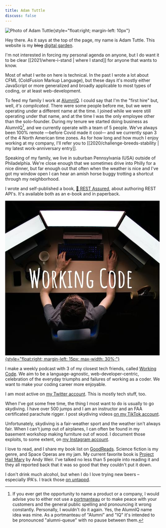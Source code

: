 ```yaml
---
title: Adam Tuttle
discuss: false
---
```


![Photo of Adam Tuttle][gravatar]{style="float:right; margin-left: 10px"}

Hey there. As it says at the top of the page, my name is Adam Tuttle. This website is my ~~blog~~ [digital garden](https://maggieappleton.com/garden-history).

I'm not interested in forcing my personal agenda on anyone, but I do want it to be clear [[2021/where-i-stand | where I stand]] for anyone that wants to know.

Most of what I write on here is technical. In the past I wrote a lot about CFML (ColdFusion Markup Language), but these days it's mostly either JavaScript or more generalized and broadly applicable to most types of coding, or at least web-development.

To feed my family I work at [AlumnIQ][iq]. I could say that I'm the "first hire" but, well, _it's complicated_. There were some people before me, but we were operating under a different name at the time. I joined while we were still operating under that name, and at the time I was the only employee other than the solo-founder. During my tenure we started doing business as AlumnIQ[^1], and we currently operate with a team of 5 people. We've always been 100% remote &mdash;before Covid made it cool&mdash; and we currently span 3 of the 4 North American time zones. As for how long and how much I enjoy working at my company, I'll refer you to [[2020/challenge-breeds-stability | my latest work-anniversary entry]].

[^1]: If you ever get the opportunity to name a product or a company, I would advise you to either not use a [portmanteau][portmanteau] or to make peace with your customers and the general public spelling and pronouncing it wrong constantly. Personally, I wouldn't do it again. Yes, the AlumnIQ name idea was mine. As a portmanteau of "Alumni" and "IQ" it's intended to be pronounced "alumni-queue" with no pause between them.

Speaking of my family, we live in suburban Pennsylvania (USA) outside of Philadelphia. We're close enough that we sometimes drive into Philly for a nice dinner, but far enough out that often when the weather is nice and I've got my window open I can hear an amish horse buggy trotting a shortcut through my neighborhood.

I wrote and self-published a book, [📘 REST Assured][rest], about authoring REST API's. It's available both as an e-book and in paperback.

[![Working Code Podcast: A person sits at a desk with 3 brightly lit monitors in a dark room](/img/2021/working-code.jpg){style="float:right; margin-left: 15px; max-width: 30%;"}][wc]

I make a weekly podcast with 3 of my closest tech friends, called [Working Code][wc]. We aim to be a language-agnostic, web-developer-centric, celebration of the everyday triumphs and failures of working as a coder. We want to make your coding career more enjoyable.

I am most active on [my Twitter account][twitter]. This is mostly tech stuff, too.

When I've got some free time, the thing I most want to do is usually to go skydiving. I have over 500 jumps and I am an instructor and an FAA certificated parachute rigger. I post skydiving videos [on my TikTok account][tiktok].

Unfortunately, skydiving is a fair-weather sport and the weather isn't always fair. When I can't jump out of airplanes, I can often be found in my basement workshop making furniture out of wood. I document those exploits, to some extent, on [my Instagram account][insta].

I love to read, and I share my book list on [GoodReads][goodreads]. Science fiction is my genre, and Space Operas are my jam. My current favorite book is [Project Hail Mary][phm] by Andy Weir. I've talked no less than 5 people into reading it and they all reported back that it was so good that they couldn't put it down.

I don't drink much alcohol, but when I do I love trying new beers &ndash; especially IPA's. I track those [on untappd][untappd].

[gravatar]: https://www.gravatar.com/avatar/c9e260373387e72ce020928a3a546ec5?rating=G&size=200&default=mm
[iq]: https://www.alumniq.com
[portmanteau]: https://www.merriam-webster.com/dictionary/portmanteau
[rest]: https://restassuredbook.com/
[wc]: https://workingcode.dev
[twitter]: https://twitter.com/adamtuttle
[tiktok]: https://tiktok.com/@planespooppeople
[insta]: https://www.instagram.com/alteregowoodworks/
[goodreads]: https://www.goodreads.com/author/show/7514385.Adam_Tuttle
[phm]: https://amzn.to/3EbB6pu
[untappd]: https://untappd.com/user/atcodes
